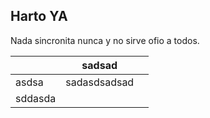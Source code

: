 
## Harto YA

Nada sincronita nunca y no sirve ofio a todos.

|         | sadsad       |     |
| ------- | ------------ | --- |
| asdsa   | sadasdsadsad |     |
| sddasda |              |     |


